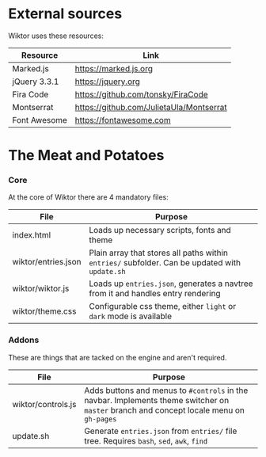 # External sources

Wiktor uses these resources:

| Resource     | Link                                     |
| ------------ | ---------------------------------------- |
| Marked.js    | https://marked.js.org                    |
| jQuery 3.3.1 | https://jquery.org                       |
| Fira Code    | https://github.com/tonsky/FiraCode       |
| Montserrat   | https://github.com/JulietaUla/Montserrat |
| Font Awesome | https://fontawesome.com                  |

# The Meat and Potatoes

### Core

At the core of Wiktor there are 4 mandatory files:

| File                | Purpose                                                                                        |
| ------------------- | ---------------------------------------------------------------------------------------------- |
| index.html          | Loads up necessary scripts, fonts and theme                                                    |
| wiktor/entries.json | Plain array that stores all paths within `entries/` subfolder. Can be updated with `update.sh` |
| wiktor/wiktor.js    | Loads up `entries.json`, generates a navtree from it and handles entry rendering               |
| wiktor/theme.css    | Configurable css theme, either `light` or `dark` mode is available                             |

### Addons

These are things that are tacked on the engine and aren't required.

| File               | Purpose                                                                                                                                 |
| ------------------ | --------------------------------------------------------------------------------------------------------------------------------------- |
| wiktor/controls.js | Adds buttons and menus to `#controls` in the navbar. Implements theme switcher on `master` branch and concept locale menu on `gh-pages` |
| update.sh          | Generate `entries.json` from `entries/` file tree. Requires `bash`, `sed`, `awk`, `find`                                                |